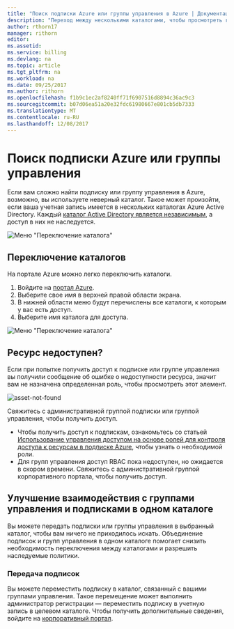 ```yaml
---
title: "Поиск подписки Azure или группы управления в Azure | Документация Майкрософт"
description: "Переход между несколькими каталогами, чтобы просмотреть группы управления и подписки"
author: rthorn17
manager: rithorn
editor: 
ms.assetid: 
ms.service: billing
ms.devlang: na
ms.topic: article
ms.tgt_pltfrm: na
ms.workload: na
ms.date: 09/25/2017
ms.author: rithorn
ms.openlocfilehash: f1b9c1ec2af8240ff71f6907516d8894c36ac9c3
ms.sourcegitcommit: b07d06ea51a20e32fdc61980667e801cb5db7333
ms.translationtype: MT
ms.contentlocale: ru-RU
ms.lasthandoff: 12/08/2017
---
```

# <a name="find-an-azure-subscription-or-management-group"></a>Поиск подписки Azure или группы управления

Если вам сложно найти подписку или группу управления в Azure, возможно, вы используете неверный каталог. Такое может произойти, если ваша учетная запись имеется в нескольких каталогах Azure Active Directory. Каждый [каталог Active Directory является независимым](https://docs.microsoft.com/azure/active-directory/active-directory-licensing-directory-independence), а доступ в них не наследуется.      

![Меню "Переключение каталога"](media/billing-enterprise-mgmt-groups/mgempty.png)



## <a name="switch-directories"></a>Переключение каталогов 
На портале Azure можно легко переключить каталоги.
1.  Войдите на [портал Azure](https://portal.azure.com).
2.  Выберите свое имя в верхней правой области экрана. 
3.  В нижней области меню будут перечислены все каталоги, к которым у вас есть доступ.
4.  Выберите имя каталога для доступа. 

![Меню "Переключение каталога"](media/billing-enterprise-mgmt-groups/switch-directory.png)

## <a name="asset-is-unavailable"></a>Ресурс недоступен? 
Если при попытке получить доступ к подписке или группе управления вы получили сообщение об ошибке о недоступности ресурса, значит вам не назначена определенная роль, чтобы просмотреть этот элемент.  

![asset-not-found](media/billing-enterprise-mgmt-groups/asset-not-found.png)

Свяжитесь с административной группой подписки или группой управления, чтобы получить доступ.  
* Чтобы получить доступ к подпискам, ознакомьтесь со статьей [Использование управления доступом на основе ролей для контроля доступа к ресурсам в подписке Azure](https://docs.microsoft.com/azure/active-directory/role-based-access-control-configure), чтобы узнать о необходимой роли.
* Для групп управления доступ RBAC пока недоступен, но ожидается в скором времени. Свяжитесь с административной группой корпоративного портала, чтобы получить доступ.   

## <a name="improve-your-experience-with-management-groups-and-subscriptions-in-the-same-directory"></a>Улучшение взаимодействия с группами управления и подписками в одном каталоге 
Вы можете передать подписки или группы управления в выбранный каталог, чтобы вам ничего не приходилось искать.  Объединение подписок и групп управления в одном каталоге помогает снизить необходимость переключения между каталогами и разрешить наследуемые политики.  


### <a name="transfer-your-subscriptions"></a>Передача подписок 
Вы можете переместить подписку в каталог, связанный с вашими группами управления. Такое перемещение может выполнить администратор регистрации — переместить подписку в учетную запись в целевом каталоге. Чтобы получить дополнительные сведения, войдите на [корпоративный портал](https://ea.azure.com/helpdocs/changeAccountOwnerForASubscription).


 






